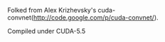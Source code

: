 Folked from Alex Krizhevsky's cuda-convnet(http://code.google.com/p/cuda-convnet/). 

Compiled under CUDA-5.5
